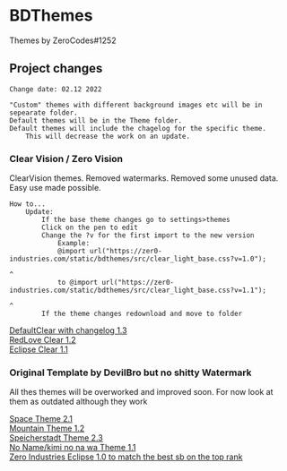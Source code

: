 # BDThemes
Themes by ZeroCodes#1252

## Project changes
    Change date: 02.12 2022

    "Custom" themes with different background images etc will be in sepearate folder.
    Default themes will be in the Theme folder. 
    Default themes will include the chagelog for the specific theme. 
        This will decrease the work on an update.

### Clear Vision / Zero Vision
ClearVision themes. Removed watermarks. Removed some unused data. Easy use made possible.

    How to...
        Update:
            If the base theme changes go to settings>themes
            Click on the pen to edit
            Change the ?v for the first import to the new version
                Example:
                @import url("https://zer0-industries.com/static/bdthemes/src/clear_light_base.css?v=1.0");
                                                                                                      ^
                to @import url("https://zer0-industries.com/static/bdthemes/src/clear_light_base.css?v=1.1");
                                                                                                        ^
            If the theme changes redownload and move to folder

<a href="https://raw.githubusercontent.com/Z3R0-CDS/BDThemes/main/themes/ClearLight.theme.css">DefaultClear with changelog 1.3</a><br>
<a href="https://raw.githubusercontent.com/Z3R0-CDS/BDThemes/main/themes/ClearLight/RedLoveClear.theme.css">RedLove Clear 1.2</a><br>
<a href="https://raw.githubusercontent.com/Z3R0-CDS/BDThemes/main/themes/ClearLight/EclipseClearVision.theme.css">Eclipse Clear 1.1</a><br>

### Original Template by DevilBro but no shitty Watermark
All thes themes will be overworked and improved soon. For now look at them as outdated although they work

<a href="https://raw.githubusercontent.com/Z3R0-CDS/BDThemes/main/themes/DevilNo/space.theme.css">Space Theme 2.1</a><br>
<a href="https://raw.githubusercontent.com/Z3R0-CDS/BDThemes/main/themes/DevilNo/MTN.theme.css">Mountain Theme 1.2</a><br>
<a href="https://raw.githubusercontent.com/Z3R0-CDS/BDThemes/main/themes/DevilNo/Speicherstadt.theme.css">Speicherstadt Theme 2.3</a><br>
<a href="https://raw.githubusercontent.com/Z3R0-CDS/BDThemes/main/themes/DevilNo/noname.theme.css">No Name/kimi no na wa Theme 1.1</a><br>
<a href="https://raw.githubusercontent.com/Z3R0-CDS/BDThemes/main/themes/DevilNo/noname.theme.css">Zero Industries Eclipse 1.0 to match the best sb on the top rank</a><br>
